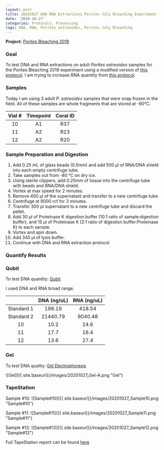 ```yaml
---
layout: post
title: 20201027 DNA RNA Extractions Porites July Bleaching Experiment
date: '2020-10-27'
categories: Protocols, Processing
tags: DNA, RNA, Porites astreoides, Porites July Bleaching
---
```


**Project:** [Porites Bleaching 2019](https://github.com/kevinhwong1/Porites_Rim_Bleaching_2019)


### Goal
To test DNA and RNA extractions on adult *Porites astreoides* samples for the Porites Bleaching 2019 experiment using a modified version of [this protocol](https://kevinhwong1.github.io/KevinHWong_Notebook/DNA-RNA-Extractions-on-P.-astreoides-larvae-BEAD-BEATING/). I am trying to increase RNA quantity from [this protocol](https://kevinhwong1.github.io/KevinHWong_Notebook/20201025-DNA-RNA-Extractions-Porites-July-Bleaching-Experiment/).

### Samples

Today I am using 3 adult *P. astreoides* samples that were snap frozen in the field. All of these samples are whole fragments that are stored at -80&deg;C.

| Vial # 	| Timepoint 	| Coral ID 	|
|:------:	|:---------:	|:--------:	|
|    10  	|     A1    	|    R37   	|
|    11  	|     A2    	|    R23   	|
|    12  	|     A2    	|    R20   	|


### Sample Preparation and Digestion
1. Add 0.25 mL of glass beads (0.5mm) and add 500 μl of RNA/DNA shield into each empty centrifuge tube.
2. Take samples out from -80 &deg;C on dry ice.
3. Using sterile clippers, add 0.25mm of tissue into the centrifuge tube with beads and RNA/DNA shield.  
4. Vortex at max speed for 2 minutes.
5. Remove 400 μl of the supernatant and transfer to a new centrifuge tube.
6. Centrifuge at 9000 rcf for 3 minutes.
7. Transfer 300 μl supernatant to a new centrifuge tube and discard the pellet.
8. Add 30 μl of Proteinase K digestion buffer (10:1 ratio of sample:digestion buffer), and 15 μl of Proteinase K (2:1 ratio of digestion buffer:Proteinase K) to each sample.
9. Vortex and spin down.
10. Add 345 μl of lysis buffer.
11. Continue with DNA and RNA extraction protocol

### Quantify Results

### Qubit
To test DNA quantity: [Qubit](https://github.com/emmastrand/EmmaStrand_Notebook/blob/master/_posts/2019-05-31-Qubit-Protocol.md)  

I used DNA and RNA broad range.

|            	| DNA (ng/uL) 	| RNA (ng/uL) 	|
|:----------:	|:-----------:	|:-----------:	|
| Standard 1 	|    198.19   	|    418.54   	|
| Standard 2 	|   21440.79  	|   9040.48   	|
|      10    	|     10.2    	|     24.6    	|
|      11    	|     17.7    	|     16.4    	|
|      12    	|     13.6    	|     27.4    	|


### Gel

To test DNA quality: [Gel Electrophoresis](https://github.com/emmastrand/EmmaStrand_Notebook/blob/master/_posts/2019-07-16-Gel-Electrophoresis-Protocol.md)

![Gel]({{ site.baseurl}}/images/20201027_Gel-A.png "Gel")

### TapeStation

Sample #10:
![Sample#10]({{ site.baseurl}}/images/20201027_Sample10.png "Sample#10")

Sample #11:
![Sample#11]({{ site.baseurl}}/images/20201027_Sample11.png "Sample#11")

Sample #12:
![Sample#12]({{ site.baseurl}}/images/20201027_Sample12.png "Sample#12")

Full TapeStation report can be found [here](https://github.com/kevinhwong1/KevinHWong_Notebook/blob/master/images/Tapestation_Results/2020-10-27_tapestation.pdf)
